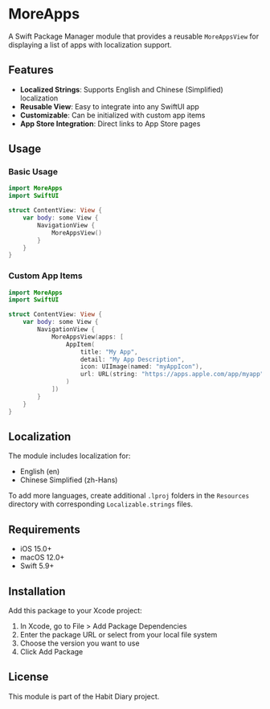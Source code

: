 # MoreApps

A Swift Package Manager module that provides a reusable `MoreAppsView` for displaying a list of apps with localization support.

## Features

- **Localized Strings**: Supports English and Chinese (Simplified) localization
- **Reusable View**: Easy to integrate into any SwiftUI app
- **Customizable**: Can be initialized with custom app items
- **App Store Integration**: Direct links to App Store pages

## Usage

### Basic Usage

```swift
import MoreApps
import SwiftUI

struct ContentView: View {
    var body: some View {
        NavigationView {
            MoreAppsView()
        }
    }
}
```

### Custom App Items

```swift
import MoreApps
import SwiftUI

struct ContentView: View {
    var body: some View {
        NavigationView {
            MoreAppsView(apps: [
                AppItem(
                    title: "My App",
                    detail: "My App Description",
                    icon: UIImage(named: "myAppIcon"),
                    url: URL(string: "https://apps.apple.com/app/myapp")
                )
            ])
        }
    }
}
```

## Localization

The module includes localization for:
- English (en)
- Chinese Simplified (zh-Hans)

To add more languages, create additional `.lproj` folders in the `Resources` directory with corresponding `Localizable.strings` files.

## Requirements

- iOS 15.0+
- macOS 12.0+
- Swift 5.9+

## Installation

Add this package to your Xcode project:

1. In Xcode, go to File > Add Package Dependencies
2. Enter the package URL or select from your local file system
3. Choose the version you want to use
4. Click Add Package

## License

This module is part of the Habit Diary project. 

